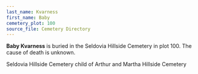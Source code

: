 ```yaml
---
last_name: Kvarness
first_name: Baby
cemetery_plot: 100
source_file: Cemetery Directory
---
```

**Baby   Kvarness** is buried in the Seldovia Hillside Cemetery in plot 100.  The cause of death is unknown.

Seldovia Hillside Cemetery
child of Arthur and Martha
Hillside Cemetery
